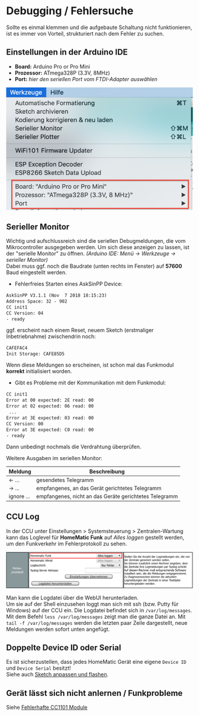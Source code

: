 # Debugging / Fehlersuche

Sollte es einmal klemmen und die aufgebaute Schaltung nicht funktionieren, 
ist es immer von Vorteil, strukturiert nach dem Fehler zu suchen.


## Einstellungen in der Arduino IDE
  - **Board:** Arduino Pro or Pro Mini
  - **Prozessor:** ATmega328P (3.3V, 8MHz)
  - **Port:** _hier den seriellen Port vom FTDI-Adapter auswählen_
 
![Arduino IDE Settings](./images/Arduino_IDE_Settings1.jpg)


## Serieller Monitor
  Wichtig und aufschlussreich sind die seriellen Debugmeldungen, die vom Mikrocontroller ausgegeben werden. Um sich diese anzeigen zu lassen, ist der "serielle Monitor" zu öffnen. _(Arduino IDE: Menü -> Werkzeuge -> serieller Monitor)_<br/>
  Dabei muss ggf. noch die Baudrate (unten rechts im Fenster) auf **57600** Baud eingestellt werden.<br/>
  
  - Fehlerfreies Starten eines AskSinPP Device:
  ```
  AskSinPP V3.1.1 (Nov  7 2018 18:15:23)
  Address Space: 32 - 902
  CC init1
  CC Version: 04
  - ready
  ```
  ggf. erscheint nach einem Reset, neuem Sketch (erstmaliger Inbetriebnahme) zwischendrin noch:
  ```
  CAFEFAC4
  Init Storage: CAFE85D5
  ```

  Wenn diese Meldungen so erscheinen, ist schon mal das Funkmodul **korrekt** initialisiert worden.
  
  - Gibt es Probleme mit der Kommunikation mit dem Funkmodul:
  ```
  CC init1
  Error at 00 expected: 2E read: 00
  Error at 02 expected: 06 read: 00
   ...
  Error at 3E expected: 03 read: 00
  CC Version: 00
  Error at 3E expected: C0 read: 00
  - ready
   ```
   Dann unbedingt nochmals die Verdrahtung überprüfen.
  
  
  Weitere Ausgaben im seriellen Monitor:
  
  | Meldung | Beschreibung |
  | ------------- |-------------|
  | <- ... | gesendetes Telegramm |
  | -> ... | empfangenes, an das Gerät gerichtetes Telegramm |
  | ignore ... | empfangenes, nicht an das Geräte gerichtetes Telegramm |


## CCU Log

In der CCU unter Einstellungen > Systemsteuerung > Zentralen-Wartung kann das Loglevel für **HomeMatic Funk** auf _Alles loggen_ gestellt werden, um den Funkverkehr im Fehlerprotokoll zu sehen.
 
![CCU Fehlerprotokoll Einstellungen](./images/ccu-fehlerprotokoll.png)
 
Man kann die Logdatei über die WebUI herunterladen.  
Um sie auf der Shell einzusehen loggt man sich mit ssh (bzw. Putty für Windows) auf der CCU ein.
Die Logdatei befindet sich in `/var/log/messages`. Mit dem Befehl `less /var/log/messages` zeigt man die ganze Datei an.
Mit `tail -f /var/log/messages` werden die letzten paar Zeile dargestellt, neue Meldungen werden sofort unten angefügt.


## Doppelte Device ID oder Serial

Es ist sicherzustellen, dass jedes HomeMatic Gerät eine eigene `Device ID` und `Device Serial` besitzt!  
Siehe auch [Sketch anpassen und flashen](/Grundlagen/02_software.html#sketch-anpassen-und-flashen).

## Gerät lässt sich nicht anlernen / Funkprobleme

Siehe [Fehlerhafte CC1101 Module](./Fehlerhafte_CC1101.html)
